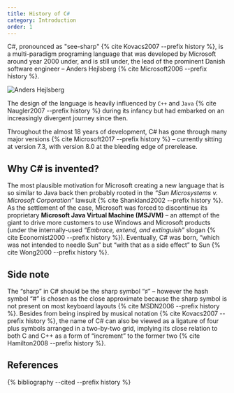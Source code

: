 ```yaml
---
title: History of C#
category: Introduction
order: 1
---
```


C#, pronounced as "see-sharp" {% cite Kovacs2007 --prefix history %}, is a multi-paradigm programing language that was developed by Microsoft around year 2000 under, and is still under, the lead of the prominent Danish software engineer – Anders Hejlsberg {% cite Microsoft2006 --prefix history %}.

![Anders Hejlsberg]({{site.url}}/images/posts/history/Anders_Hejlsberg.jpg)

The design of the language is heavily influenced by `C++` and `Java` {% cite Naugler2007 --prefix history %} during its infancy but had embarked on an increasingly divergent journey since then.

Throughout the almost 18 years of development, C# has gone through many major versions {% cite Microsoft2017 --prefix history %} – currently sitting at version 7.3, with version 8.0 at the bleeding edge of prerelease.

## Why C# is invented?

The most plausible motivation for Microsoft creating a new language that is so similar to Java back then probably rooted in the _“Sun Microsystems v. Microsoft Corporation”_ lawsuit {% cite Shankland2002 --prefix history %}. As the settlement of the case, Microsoft was forced to discontinue its proprietary **Microsoft Java Virtual Machine (MSJVM)** – an attempt of the giant to drive more customers to use Windows and Microsoft products (under the internally-used _“Embrace, extend, and extinguish”_ slogan {% cite Economist2000 --prefix history %}). Eventually, C# was born, “which was not intended to needle Sun” but “with that as a side effect” to Sun {% cite Wong2000 --prefix history %}.

## Side note

The “sharp” in C# should be the sharp symbol “♯” – however the hash symbol “#” is chosen as the close approximate because the sharp symbol is not present on most keyboard layouts {% cite MSDN2006 --prefix history %}. Besides from being inspired by musical notation {% cite Kovacs2007 --prefix history %}, the name of C# can also be viewed as a ligature of four plus symbols arranged in a two-by-two grid, implying its close relation to both C and C++ as a form of “increment” to the former two {% cite Hamilton2008 --prefix history %}.


## References

{% bibliography --cited --prefix history %}
